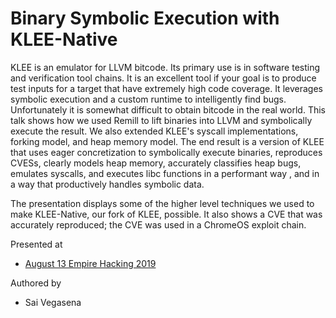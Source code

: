 # Binary Symbolic Execution with KLEE-Native

KLEE is an emulator for LLVM bitcode. Its primary use is in software testing and verification tool chains. It is an excellent tool if your goal is to produce test inputs for a target that have extremely high code coverage. It leverages symbolic execution and a custom runtime to intelligently find bugs. Unfortunately it is somewhat difficult to obtain bitcode in the real world. This talk shows how we used Remill to lift binaries into LLVM and symbolically execute the result. We also extended KLEE's syscall implementations, forking model, and heap memory model. The end result is a version of KLEE that uses eager concretization to symbolically execute binaries, reproduces CVESs, clearly models heap memory, accurately classifies heap bugs, emulates syscalls, and executes libc functions in a performant way , and in a way that productively handles symbolic data.

The presentation displays some of the higher level techniques we used to make KLEE-Native, our fork of KLEE, possible. It also shows a CVE that was accurately reproduced; the CVE was used in a ChromeOS exploit chain.

Presented at

* [August 13 Empire Hacking 2019](https://www.meetup.com/Empire-Hacking/events/262296773/)

Authored by

* Sai Vegasena
